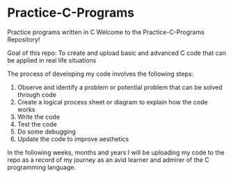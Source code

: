 # Practice-C-Programs
Practice programs written in C
Welcome to the Practice-C-Programs Repository!

Goal of this repo: To create and upload basic and advanced C code that can be applied in real life situations

The process of developing my code involves the following steps:
1. Observe and identify a problem or potential problem that can be solved through code
2. Create a logical process sheet or diagram to explain how the code works
3. Write the code
4. Test the code
5. Do some debugging
6. Update the code to improve aesthetics

In the following weeks, months and years I will be uploading my code to the repo as a record of my journey as an avid learner and admirer of the C programming language.
